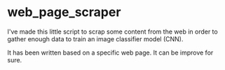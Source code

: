 # web_page_scraper

I've made this little script to scrap some content from the web in order to gather enough data to train an image classifier model (CNN).

It has been written based on a specific web page.
It can be improve for sure.
